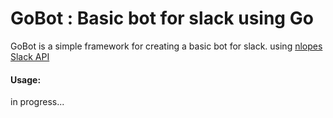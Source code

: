 # GoBot : Basic bot for slack using Go

GoBot is a simple framework for creating a basic bot for slack.
using [nlopes Slack API](https://github.com/nlopes/slack)

#### Usage:
 in progress...

